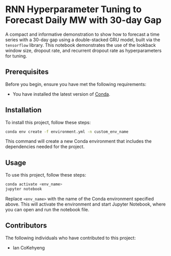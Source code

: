 # RNN Hyperparameter Tuning to Forecast Daily MW with 30-day Gap

A compact and informative demonstration to show how to forecast a time series with a 30-day gap using a double-stacked GRU model, built via the `tensorflow` library. This notebook demonstrates the use of the lookback window size, dropout rate, and recurrent dropout rate as hyperparameters for tuning.

## Prerequisites

Before you begin, ensure you have met the following requirements:
- You have installed the latest version of [Conda](https://docs.conda.io/projects/conda/en/latest/user-guide/install/index.html).

## Installation

To install this project, follow these steps:

```bash
conda env create -f environment.yml -n custom_env_name
```

This command will create a new Conda environment that includes the dependencies needed for the project.

## Usage

To use this project, follow these steps:

```bash
conda activate <env_name>
jupyter notebook
```

Replace `<env_name>` with the name of the Conda environment specified above. This will activate the environment and start Jupyter Notebook, where you can open and run the notebook file.

## Contributors

The following individuals who have contributed to this project:

- Ian CoKehyeng
